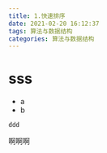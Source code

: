 ```yaml
---
title: 1.快速排序
date: 2021-02-20 16:12:37
tags: 算法与数据结构
categories: 算法与数据结构
---
```

sss
===
+ a
+ b
```
ddd
```
啊啊啊